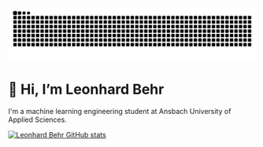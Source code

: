 ![Snake animation](https://raw.githubusercontent.com/leonhard-behr/leonhard-behr/output/github-contribution-grid-snake.svg)

# 👋 Hi, I’m Leonhard Behr
I'm a machine learning engineering student at Ansbach University of Applied Sciences.

[![Leonhard Behr GitHub stats](https://github-readme-stats.vercel.app/api?username=leonhard-behr)](https://github.com/anuraghazra/github-readme-stats&hide=stars,commits,issues&hide_title=True)
